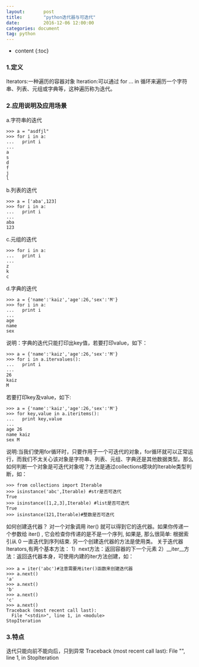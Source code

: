 ```yaml
---
layout:       post
title:        "python迭代器与可迭代"
date:         2016-12-06 12:00:00
categories: document
tag: python
---
```


* content
{:toc}

### 1.定义
Iterators:一种遍历的容器对象
Iteration:可以通过 for ... in 循环来遍历一个字符串、列表、元组或字典等，这种遍历称为迭代。
### 2.应用说明及应用场景
a.字符串的迭代
```
>>> a = "asdfjl"
>>> for i in a:
...   print i
...
a
s
d
f
j
l
```
b.列表的迭代
```
>>> a = ['aba',123]
>>> for i in a:
...   print i
...
aba
123
```
c.元组的迭代
```
>>> for i in a:
...   print i
...
z
k
c
```
d.字典的迭代
```
>>> a = {'name':'kaiz','age':26,'sex':'M'}
>>> for i in a:
...   print i
...
age
name
sex
```
说明：字典的迭代只能打印出key值，若要打印value，如下：
```
>>> a = {'name':'kaiz','age':26,'sex':'M'}
>>> for i in a.itervalues():
...   print i
...
26
kaiz
M
```
若要打印key及value，如下:
```
>>> a = {'name':'kaiz','age':26,'sex':'M'}
>>> for key,value in a.iteritems():
...   print key,value
...
age 26
name kaiz
sex M
```
说明:当我们使用for循环时，只要作用于一个可迭代的对象，for循环就可以正常运行，而我们不太关心该对象是字符串、列表、元组、字典还是其他数据类型。那么如何判断一个对象是可迭代对象呢？方法是通过collections模块的Iterable类型判断，如：
```
>>> from collections import Iterable
>>> isinstance('abc',Iterable) #str是否可迭代
True
>>> isinstance([1,2,3],Iterable) #list是否可迭代
True
>>> isinstance(121,Iterable)#整数是否可迭代
```
如何创建迭代器？
对一个对象调用 iter() 就可以得到它的迭代器。如果你传递一个参数给 iter() , 它会检查你传递的是不是一个序列, 如果是, 那么很简单: 根据索引从 0 一直迭代到序列结束. 另一个创建迭代器的方法是使用类。
关于迭代器Iterators,有两个基本方法：
1）next方法：返回容器的下一个元素
2）__iter__方法：返回迭代器本身，可使用内建的iter方法创建，如：
```
>>> a = iter('abc')#注意需要用iter()函数来创建迭代器
>>> a.next()
'a'
>>> a.next()
'b'
>>> a.next()
'c'
>>> a.next()
Traceback (most recent call last):
  File "<stdin>", line 1, in <module>
StopIteration
```
>>>

### 3.特点
迭代只能向前不能向后，只到异常
Traceback (most recent call last):
  File "<stdin>", line 1, in <module>
StopIteration
